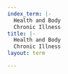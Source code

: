 ```yaml
---
index_term: |-
  Health and Body
  Chronic Illness
title: |-
  Health and Body
  Chronic Illness
layout: term

---
```


